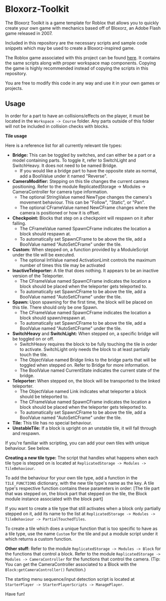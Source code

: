 # Bloxorz-Toolkit
The Bloxorz Toolkit is a game template for Roblox that allows you to quickly create your own game with mechanics based off of Bloxorz, an Adobe Flash game released in 2007.

Included in this repository are the necessary scripts and sample code snippets which may be used to create a Bloxorz-inspired game.

The Roblox game associated with this project can be found [here](https://www.roblox.com/games/14268535014/Bloxorz-Toolkit-Uncopylocked). It contains the same scripts along with proper workspace map components. Copying the game is highly recommended instead of copying the scripts in this repository.

You are free to modify this code in any way and use it in your own games or projects.
## Usage
In order for a part to have an collisions/effects on the player, it must be located in the `Workspace -> Course` folder. Any parts outside of this folder will not be included in collision checks with blocks.

**Tile usage**

Here is a reference list for all currently relevant tile types:
- **Bridge:** This can be toggled by switches, and can either be a part or a model containing parts. To toggle it, refer to SwitchLight and SwitchHeavy. It does not need to be named Bridge.
	- If you would like a bridge part to have the opposite state as normal, add a BoolValue under it named "Reverse".
- **CameraModifier:** Stepping on this tile changes the current camera positioning. Refer to the module ReplicatedStorage -> Modules -> CameraController for camera type information.
	- The optional StringValue named NewType changes the camera's movement behaviour. This can be "Follow", "Static", or "Pan".
	- The optional CFrameValue named NewCFrame changes where the camera is positioned or how it is offset.
- **Checkpoint:** Blocks that step on a checkpoint will respawn on it after falling.
	- The CFrameValue named SpawnCFrame indicates the location a block should respawn at.
	- To automatically set SpawnCFrame to be above the tile, add a BoolValue named "AutoSetCFrame" under the tile.
- **Custom:** When stepped on, a function provided by a ModuleScript under the tile will be executed.
	- The optional IntValue named ActivationLimit controls the maximum number of times this tile may be activated
- **InactiveTeleporter:** A tile that does nothing. It appears to be an inactive version of the Teleporter.
	- The CFrameValue named SpawnCFrame indicates the location a block should be placed when the teleporter gets teleported to.
	- To automatically set SpawnCFrame to be above the tile, add a BoolValue named "AutoSetCFrame" under the tile.
- **Spawn:** Upon spawning for the first time, the block will be placed on this tile. There should only be one Spawn.
	- The CFrameValue named SpawnCFrame indicates the location a block should spawn/respawn at.
	- To automatically set SpawnCFrame to be above the tile, add a BoolValue named "AutoSetCFrame" under the tile.
- **SwitchHeavy** and **SwitchLight:** When stepped on, a specific bridge will be toggled on or off.
	- SwitchHeavy requires the block to be fully touching the tile in order to activate. SwitchLight only needs the block to at least partially touch the tile.
	- The ObjectValue named Bridge links to the bridge parts that will be toggled when stepped on. Refer to Bridge for more information.
	- The BoolValue named CurrentState indicates the current state of the bridge.
- **Teleporter:** When stepped on, the block will be transported to the linked teleporter.
	- The ObjectValue named Link indicates what teleporter a block should be teleported to.
	- The CFrameValue named SpawnCFrame indicates the location a block should be placed when the teleporter gets teleported to.
	- To automatically set SpawnCFrame to be above the tile, add a BoolValue named "AutoSetCFrame" under the tile.
- **Tile:** This tile has no special behaviour.
- **UnstableTile:** If a block is upright on an unstable tile, it will fall through and respawn.

If you're familiar with scripting, you can add your own tiles with unique behaviour. See below.

**Creating a new tile type:**
The script that handles what happens when each tile type is stepped on is located at `ReplicatedStorage -> Modules -> TileBehaviour`.

To add the behaviour for your own tile type, add a function in the `TILE_FUNCTIONS` dictionary, with the new tile type's name as the key.
A tile type's respective function contains these parameters in order:
\[The tile part that was stepped on, the block part that stepped on the tile, the Block module instance associated with the block part]

If you want to create a tile type that still activates when a block only partially stepped on it, add its name to the list at `ReplicatedStorage -> Modules -> TileBehaviour -> PartialTouchedTiles`.

To create a tile which does a unique function that is too specific to have as a tile type, use the name `Custom` for the tile and put a module script under it which returns a custom function.

**Other stuff:**
Refer to the module `ReplicatedStorage -> Modules -> Block` for the functions that control a block.
Refer to the module `ReplicatedStorage -> Modules -> CameraController` for the functions that control the camera.
(Tip: You can get the CameraController associated to a Block with the `Block:getCameraController()` function.)

The starting menu sequence/input detection script is located at `StarterPlayer -> StarterPlayerScripts -> ManagePlayer`.

Have fun!
